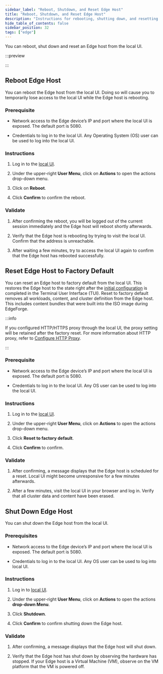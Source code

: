 ```yaml
---
sidebar_label: "Reboot, Shutdown, and Reset Edge Host"
title: "Reboot, Shutdown, and Reset Edge Host"
description: "Instructions for rebooting, shutting down, and resetting Edge Host to factory default."
hide_table_of_contents: false
sidebar_position: 32
tags: ["edge"]
---
```


You can reboot, shut down and reset an Edge host from the local UI.

:::preview

:::

## Reboot Edge Host

You can reboot the Edge host from the local UI. Doing so will cause you to temporarily lose access to the local UI while
the Edge host is rebooting.

### Prerequisite

- Network access to the Edge device’s IP and port where the local UI is exposed. The default port is 5080.

- Credentials to log in to the local UI. Any Operating System (OS) user can be used to log into the local UI.

### Instructions

1. Log in to the [local UI](./access-console.md#log-in-to-local-ui).

2. Under the upper-right **User Menu**, click on **Actions** to open the actions drop-down menu.

3. Click on **Reboot**.

4. Click **Confirm** to confirm the reboot.

### Validate

1. After confirming the reboot, you will be logged out of the current session immediately and the Edge host will reboot
   shortly afterwards.

2. Verify that the Edge host is rebooting by trying to visit the local UI. Confirm that the address is unreachable.

3. After waiting a few minutes, try to access the local UI again to confirm that the Edge host has rebooted
   successfully.

## Reset Edge Host to Factory Default

You can reset an Edge host to factory default from the local UI. This restores the Edge host to the state right after
the [initial configuration](../../site-deployment/initial-setup.md) is completed in the Terminal User Interface (TUI).
Reset to factory default removes all workloads, content, and cluster definition from the Edge host. This includes
content bundles that were built into the ISO image during EdgeForge.

:::info

If you configured HTTP/HTTPS proxy through the local UI, the proxy setting will be retained after the factory reset. For
more information about HTTP proxy, refer to [Configure HTTP Proxy](configure-proxy.md).

:::

### Prerequisite

- Network access to the Edge device’s IP and port where the local UI is exposed. The default port is 5080.

- Credentials to log in to the local UI. Any OS user can be used to log into the local UI.

### Instructions

1. Log in to the [local UI](./access-console.md#log-in-to-local-ui).

2. Under the upper-right **User Menu**, click on **Actions** to open the actions drop-down menu.

3. Click **Reset to factory default**.

4. Click **Confirm** to confirm.

### Validate

1. After confirming, a message displays that the Edge host is scheduled for a reset. Local UI might become unresponsive
   for a few minutes afterwards.

2. After a few minutes, visit the local UI in your browser and log in. Verify that all cluster data and content have
   been erased.

## Shut Down Edge Host

You can shut down the Edge host from the local UI.

### Prerequisites

- Network access to the Edge device’s IP and port where the local UI is exposed. The default port is 5080.

- Credentials to log in to the local UI. Any OS user can be used to log into local UI.

### Instructions

1. Log in to [local UI](./access-console.md#log-in-to-local-ui).

2. Under the upper-right **User Menu**, click on **Actions** to open the actions **drop-down Menu**.

3. Click **Shutdown**.

4. Click **Confirm** to confirm shutting down the Edge host.

### Validate

1. After confirming, a message displays that the Edge host will shut down.

2. Verify that the Edge host has shut down by observing the hardware has stopped. If your Edge host is a Virtual Machine
   (VM), observe on the VM platform that the VM is powered off.
